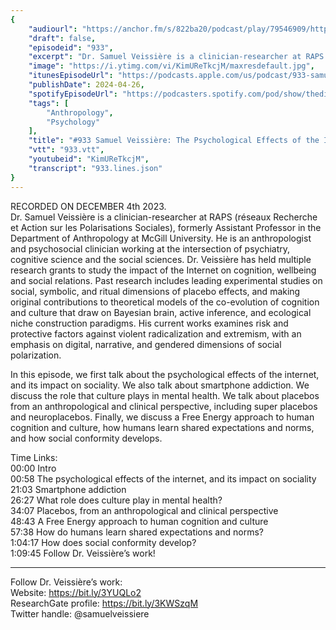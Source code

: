 ```yaml
---
{
	"audiourl": "https://anchor.fm/s/822ba20/podcast/play/79546909/https%3A%2F%2Fd3ctxlq1ktw2nl.cloudfront.net%2Fstaging%2F2023-11-4%2F58861ef4-09d2-6949-6bb5-e82beab8198a.m4a",
	"draft": false,
	"episodeid": "933",
	"excerpt": "Dr. Samuel Veissière is a clinician-researcher at RAPS (réseaux Recherche et Action sur les Polarisations Sociales), formerly Assistant Professor in the Department of Anthropology at McGill University. He is an anthropologist and psychosocial clinician working at the intersection of psychiatry, cognitive science and the social sciences. Dr. Veissière has held multiple research grants to study the impact of the Internet on cognition, wellbeing and social relations. Past research includes leading experimental studies on social, symbolic, and ritual dimensions of placebo effects, and making original contributions to theoretical models of the co-evolution of cognition and culture that draw on Bayesian brain, active inference, and ecological niche construction paradigms. His current works examines risk and protective factors against violent radicalization and extremism, with an emphasis on digital, narrative, and gendered dimensions of social polarization.",
	"image": "https://i.ytimg.com/vi/KimUReTkcjM/maxresdefault.jpg",
	"itunesEpisodeUrl": "https://podcasts.apple.com/us/podcast/933-samuel-veissi%C3%A8re-the-psychological-effects/id1451347236?i=1000653714361&uo=4",
	"publishDate": 2024-04-26,
	"spotifyEpisodeUrl": "https://podcasters.spotify.com/pod/show/thedissenter/episodes/933-Samuel-Veissire-The-Psychological-Effects-of-the-Internet--and-Human-Cognition-and-Culture-e2cq32t",
	"tags": [
		"Anthropology",
		"Psychology"
	],
	"title": "#933 Samuel Veissière: The Psychological Effects of the Internet, and Human Cognition and Culture",
	"vtt": "933.vtt",
	"youtubeid": "KimUReTkcjM",
	"transcript": "933.lines.json"
}
---
```

RECORDED ON DECEMBER 4th 2023.  
Dr. Samuel Veissière is a clinician-researcher at RAPS (réseaux Recherche et Action sur les Polarisations Sociales), formerly Assistant Professor in the Department of Anthropology at McGill University. He is an anthropologist and psychosocial clinician working at the intersection of psychiatry, cognitive science and the social sciences. Dr. Veissière has held multiple research grants to study the impact of the Internet on cognition, wellbeing and social relations. Past research includes leading experimental studies on social, symbolic, and ritual dimensions of placebo effects, and making original contributions to theoretical models of the co-evolution of cognition and culture that draw on Bayesian brain, active inference, and ecological niche construction paradigms. His current works examines risk and protective factors against violent radicalization and extremism, with an emphasis on digital, narrative, and gendered dimensions of social polarization.

In this episode, we first talk about the psychological effects of the internet, and its impact on sociality. We also talk about smartphone addiction. We discuss the role that culture plays in mental health. We talk about placebos from an anthropological and clinical perspective, including super placebos and neuroplacebos. Finally, we discuss a Free Energy approach to human cognition and culture, how humans learn shared expectations and norms, and how social conformity develops.

Time Links:  
<time>00:00</time> Intro  
<time>00:58</time> The psychological effects of the internet, and its impact on sociality  
<time>21:03</time> Smartphone addiction  
<time>26:27</time> What role does culture play in mental health?  
<time>34:07</time> Placebos, from an anthropological and clinical perspective  
<time>48:43</time> A Free Energy approach to human cognition and culture  
<time>57:38</time> How do humans learn shared expectations and norms?  
<time>1:04:17</time> How does social conformity develop?  
<time>1:09:45</time> Follow Dr. Veissière’s work!

---

Follow Dr. Veissière’s work:  
Website: https://bit.ly/3YUQLo2  
ResearchGate profile: https://bit.ly/3KWSzqM  
Twitter handle: @samuelveissiere
